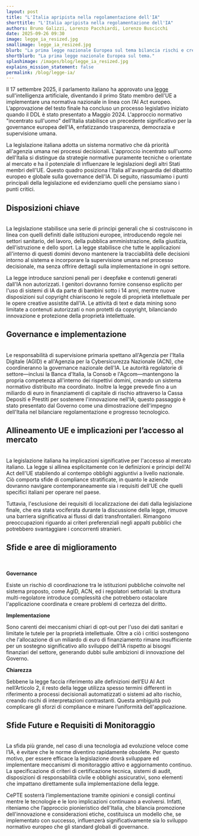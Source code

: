```yaml
---
layout: post
title: "L'Italia apripista nella regolamentazione dell'IA"
shorttitle: "L'Italia apripista nella regolamentazione dell'IA"
authors: Bruno Galizzi, Lorenzo Pacchiardi, Lorenzo Buscicchi
date: 2025-09-26 09:30
image: legge_ia_resized.jpg
smallimage: legge_ia_resized.jpg
blurb: "La prima legge nazionale Europea sul tema bilancia rischi e crescita, ma non senza criticità."
shortblurb: "La prima legge nazionale Europea sul tema."
splashimage: /images/blog/legge_ia_resized.jpg
explains_mission_statement: false
permalink: /blog/legge-ia/
---
```



Il 17 settembre 2025, il parlamento italiano ha approvato una [legge](https://www.normattiva.it/uri-res/N2Ls?urn:nir:stato:legge:2025;132) sull'intelligenza artificiale, diventando il primo Stato membro dell'UE a implementare una normativa nazionale in linea con l’AI Act europeo. L’approvazione del testo finale ha concluso un processo legislativo iniziato quando il DDL è stato presentato a Maggio 2024. L'approccio normativo "incentrato sull'uomo" dell’Italia stabilisce un precedente significativo per la governance europea dell'IA, enfatizzando trasparenza, democrazia e supervisione umana.


La legislazione italiana adotta un sistema normativo che dà priorità all'agenzia umana nei processi decisionali. L'approccio incentrato sull'uomo dell'Italia si distingue da strategie normative puramente tecniche o orientate al mercato e ha il potenziale di influenzare le legislazioni degli altri Stati membri dell'UE. Questo quadro posiziona l'Italia all'avanguardia del dibattito europeo e globale sulla governance dell'IA. Di seguito, riassumiamo i punti principali della legislazione ed evidenziamo quelli che pensiamo siano i punti critici. 

## Disposizioni chiave
<br>
La legislazione stabilisce una serie di principi generali che si costruiscono in linea con quelli definiti dalle istituzioni europee, introducendo regole nei settori sanitario, del lavoro, della pubblica amministrazione, della giustizia, dell'istruzione e dello sport. La legge stabilisce che tutte le applicazioni all'interno di questi domini devono mantenere la tracciabilità delle decisioni intorno al sistema e incorporare la supervisione umana nel processo decisionale, ma senza offrire dettagli sulla implementazione in ogni settore.


La legge introduce sanzioni penali per i deepfake e contenuti generati dall'IA non autorizzati. I genitori dovranno fornire consenso esplicito per l'uso di sistemi di IA da parte di bambini sotto i 14 anni, mentre nuove disposizioni sul copyright chiariscono le regole di proprietà intellettuale per le opere creative assistite dall'IA. Le attività di text e data mining sono limitate a contenuti autorizzati o non protetti da copyright, bilanciando innovazione e protezione della proprietà intellettuale.


## Governance e implementazione
<br>
Le responsabilità di supervisione primaria spettano all'Agenzia per l'Italia Digitale (AGID) e all'Agenzia per la Cybersicurezza Nazionale (ACN), che coordineranno la governance nazionale dell'IA. Le autorità regolatorie di settore—inclusi la Banca d'Italia, la Consob e l'Agcom—mantengono la propria competenza all'interno dei rispettivi domini, creando un sistema normativo distribuito ma coordinato.
Inoltre la legge prevede fino a un miliardo di euro in finanziamenti di capitale di rischio attraverso la Cassa Depositi e Prestiti per sostenere l'innovazione nell'IA; questo passaggio è stato presentato dal Governo come una dimostrazione dell'impegno dell'Italia nel bilanciare regolamentazione e progresso tecnologico.


## Allineamento UE e implicazioni per l’accesso al mercato
<br>
La legislazione italiana ha implicazioni significative per l'accesso al mercato italiano. La legge si allinea esplicitamente con le definizioni e principi dell'AI Act dell'UE stabilendo al contempo obblighi aggiuntivi a livello nazionale. Ciò comporta sfide di compliance stratificate, in quanto le aziende dovranno navigare contemporaneamente sia i requisiti dell'UE che quelli specifici italiani per operare nel paese.

Tuttavia, l'esclusione dei requisiti di localizzazione dei dati dalla legislazione finale, che era stata vociferata durante la discussione della legge, rimuove una barriera significativa ai flussi di dati transfrontalieri. Rimangono preoccupazioni riguardo ai criteri preferenziali negli appalti pubblici che potrebbero svantaggiare i concorrenti stranieri.


## Sfide e aree di miglioramento
<br>


**Governance**

Esiste un rischio di coordinazione tra le istituzioni pubbliche coinvolte nel sistema proposto, come AgID, ACN, ed i regolatori settoriali:  la struttura multi-regolatore introduce complessità che potrebbero ostacolare l'applicazione coordinata e creare problemi di certezza del diritto. 


**Implementazione**

Sono carenti dei meccanismi chiari di opt-out per l'uso dei dati sanitari e limitate le tutele per la proprietà intellettuale. Oltre a ciò i critici sostengono che l'allocazione di un miliardo di euro di finanziamento rimane insufficiente per un sostegno significativo allo sviluppo dell'IA rispetto ai bisogni finanziari del settore, generando dubbi sulle ambizioni di innovazione del Governo.

**Chiarezza**

Sebbene la legge faccia riferimento alle definizioni dell’EU AI Act nell’Articolo 2, il resto della legge utilizza spesso termini differenti in riferimento a processi decisionali automatizzati o sistemi ad alto rischio, creando rischi di interpretazioni contrastanti. Questa ambiguità può complicare gli sforzi di compliance e minare l’uniformità dell'applicazione.


## Sfide Future e Requisiti di Monitoraggio
<br>
La sfida più grande, nel caso di una tecnologia ad evoluzione veloce come l’IA, è evitare che le norme diventino rapidamente obsolete. Per questo motivo, per essere efficace la legislazione dovrà sviluppare ed implementare meccanismi di monitoraggio attivo e aggiornamento continuo. La specificazione di criteri di certificazione tecnica, sistemi di audit, disposizioni di responsabilità civile e obblighi assicurativi, sono elementi che impattano direttamente sulla implementazione della legge.




CePTE sosterrà l’implementazione tramite opinioni e consigli continui mentre le tecnologie e le loro implicazioni continuano a evolversi. Infatti, riteniamo che l’approccio pionieristico dell'Italia, che bilancia promozione dell'innovazione e considerazioni etiche, costituisca un modello che, se implementato con successo, influenzerà significativamente sia lo sviluppo normativo europeo che gli standard globali di governance.

